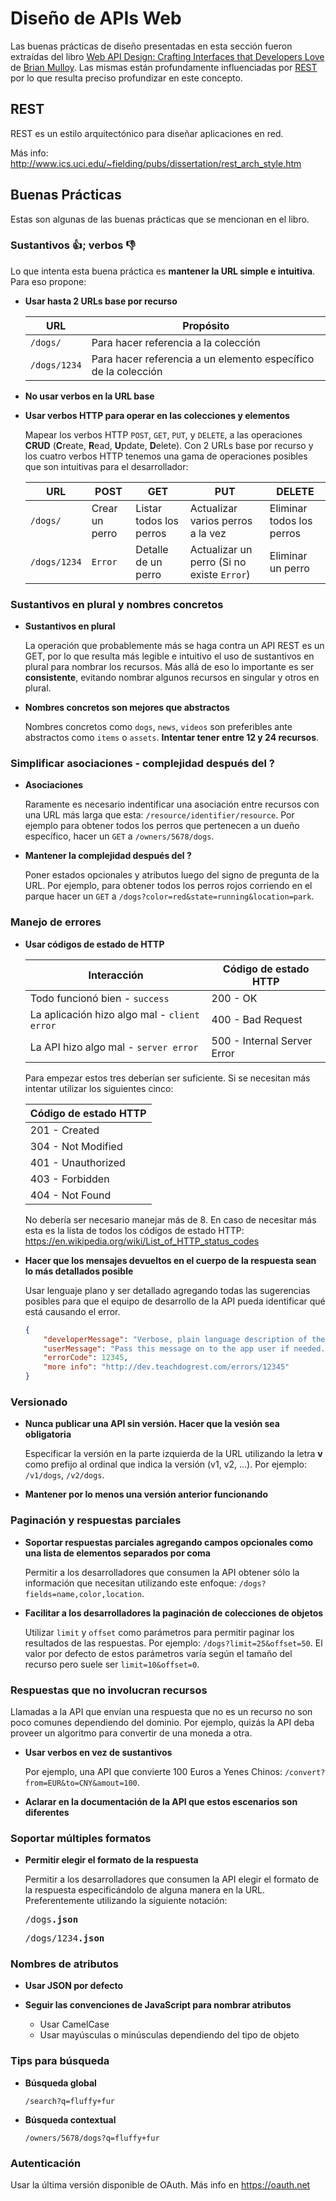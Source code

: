 # Diseño de APIs Web

Las buenas prácticas de diseño presentadas en esta sección fueron extraídas del libro [Web API Design: Crafting Interfaces that Developers Love](https://pages.apigee.com/rs/apigee/images/api-design-ebook-2012-03.pdf
) de [Brian Mulloy](https://www.linkedin.com/in/brianmulloy/). Las mismas están profundamente influenciadas por [REST](#rest) por lo que resulta preciso profundizar en este concepto.

## REST

REST es un estilo arquitectónico para diseñar aplicaciones en red.

Más info: http://www.ics.uci.edu/~fielding/pubs/dissertation/rest_arch_style.htm

## Buenas Prácticas

Estas son algunas de las buenas prácticas que se mencionan en el libro.

### Sustantivos &#x1F44D;; verbos &#x1F44E;

Lo que intenta esta buena práctica es **mantener la URL simple e intuitiva**. Para eso propone:

* **Usar hasta 2 URLs base por recurso**

    URL          | Propósito                                                      
    ------------ | --------------------------------------------------------------
    `/dogs/`     | Para hacer referencia a la colección                          
    `/dogs/1234` | Para hacer referencia a un elemento específico de la colección

* **No usar verbos en la URL base**

* **Usar verbos HTTP para operar en las colecciones y elementos**

    Mapear los verbos HTTP `POST`, `GET`, `PUT`, y `DELETE`, a las operaciones **CRUD** (**C**reate, **R**ead, **U**pdate, **D**elete). Con 2 URLs base por recurso y los cuatro verbos HTTP tenemos una gama de operaciones posibles que son intuitivas para el desarrollador:

    URL          | POST           | GET                     | PUT                                        | DELETE                    
    ------------ | -------------- | ----------------------- | ------------------------------------------ | -------------------------
    `/dogs/`     | Crear un perro | Listar todos los perros | Actualizar varios perros a la vez          | Eliminar todos los perros
    `/dogs/1234` | `Error`        | Detalle de un perro     | Actualizar un perro (Si no existe `Error`) | Eliminar un perro        

### Sustantivos en plural y nombres concretos

* **Sustantivos en plural**

    La operación que probablemente más se haga contra un API REST es un GET, por lo que resulta más legible e intuitivo el uso de sustantivos en plural para nombrar los recursos. Más allá de eso lo importante es ser **consistente**, evitando nombrar algunos recursos en singular y otros en plural.  
* **Nombres concretos son mejores que abstractos**

    Nombres concretos como `dogs`, `news`, `videos` son preferibles ante abstractos como `items` o `assets`. **Intentar tener entre 12 y 24 recursos**.
    
### Simplificar asociaciones - complejidad después del ?

* **Asociaciones**

    Raramente es necesario indentificar una asociación entre recursos con una URL más larga que esta: `/resource/identifier/resource`. Por ejemplo para obtener todos los perros que pertenecen a un dueño específico, hacer un `GET` a `/owners/5678/dogs`.

* **Mantener la complejidad después del ?**

    Poner estados opcionales y atributos luego del signo de pregunta de la URL. Por ejemplo, para obtener todos los perros rojos corriendo en el parque hacer un `GET` a `/dogs?color=red&state=running&location=park`.

### Manejo de errores

* **Usar códigos de estado de HTTP**

    Interacción                                  | Código de estado HTTP
    -------------------------------------------- | ----------------------------
    Todo funcionó bien - `success`               | 200 - OK                        
    La aplicación hizo algo mal - `client error` | 400 - Bad Request
    La API hizo algo mal - `server error`        | 500 - Internal Server Error

    Para empezar estos tres deberían ser suficiente. Si se necesitan más intentar utilizar los siguientes cinco:

    Código de estado HTTP        |
    ---------------------------- |
    201 - Created                |
    304 - Not Modified           |
    401 - Unauthorized           |
    403 - Forbidden              |
    404 - Not Found              |

    No debería ser necesario manejar más de 8. En caso de necesitar más esta es la lista de todos los códigos de estado HTTP: https://en.wikipedia.org/wiki/List_of_HTTP_status_codes

* **Hacer que los mensajes devueltos en el cuerpo de la respuesta sean lo más detallados posible**

    Usar lenguaje plano y ser detallado agregando todas las sugerencias posibles para que el equipo de desarrollo de la API pueda identificar qué está causando el error.

    ```json
    {
        "developerMessage": "Verbose, plain language description of the problem for the app developer with hints about how to fix it.",
        "userMessage": "Pass this message on to the app user if needed.",
        "errorCode": 12345,
        "more info": "http://dev.teachdogrest.com/errors/12345"
    }
    ```

### Versionado

* **Nunca publicar una API sin versión. Hacer que la vesión sea obligatoria**

    Especificar la versión en la parte izquierda de la URL utilizando la letra **v** como prefijo al ordinal que indica la versión (v1, v2, ...). Por ejemplo: `/v1/dogs`, `/v2/dogs`.

* **Mantener por lo menos una versión anterior funcionando**

### Paginación y respuestas parciales

* **Soportar respuestas parciales agregando campos opcionales como una lista de elementos separados por coma**

    Permitir a los desarrolladores que consumen la API obtener sólo la información que necesitan utilizando este enfoque: `/dogs?fields=name,color,location`. 
    
* **Facilitar a los desarrolladores la paginación de colecciones de objetos**

    Utilizar `limit` y `offset` como parámetros para permitir paginar los resultados de las respuestas. Por ejemplo: `/dogs?limit=25&offset=50`. El valor por defecto de estos parámetros varía según el tamaño del recurso pero suele ser `limit=10&offset=0`.

### Respuestas que no involucran recursos

Llamadas a la API que envían una respuesta que no es un recurso no son poco comunes dependiendo del dominio. Por ejemplo, quizás la API deba proveer un algoritmo para convertir de una moneda a otra.

* **Usar verbos en vez de sustantivos**

    Por ejemplo, una API que convierte 100 Euros a Yenes Chinos: `/convert?from=EUR&to=CNY&amout=100`.

* **Aclarar en la documentación de la API que estos escenarios son diferentes**

### Soportar múltiples formatos

* **Permitir elegir el formato de la respuesta**

    Permitir a los desarrolladores que consumen la API elegir el formato de la respuesta especificándolo de alguna manera en la URL. Preferentemente utilizando la siguiente notación:
    
    <pre>/dogs<b>.json</b></pre>
    <pre>/dogs/1234<b>.json</b></pre>

### Nombres de atributos

* **Usar JSON por defecto**

* **Seguir las convenciones de JavaScript para nombrar atributos**

    * Usar CamelCase
    * Usar mayúsculas o minúsculas dependiendo del tipo de objeto

### Tips para búsqueda

* **Búsqueda global**

    ```
    /search?q=fluffy+fur
    ```

* **Búsqueda contextual**

    ```
    /owners/5678/dogs?q=fluffy+fur
    ```

### Autenticación

Usar la última versión disponible de OAuth. Más info en https://oauth.net